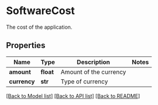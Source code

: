 # SoftwareCost

The cost of the application.
## Properties
Name | Type | Description | Notes
------------ | ------------- | ------------- | -------------
**amount** | **float** | Amount of the currency | 
**currency** | **str** | Type of currency | 

[[Back to Model list]](../README.md#documentation-for-models) [[Back to API list]](../README.md#documentation-for-api-endpoints) [[Back to README]](../README.md)


